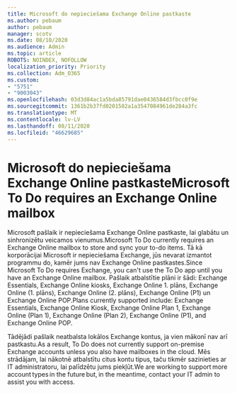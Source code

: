 ```yaml
---
title: Microsoft do nepieciešama Exchange Online pastkaste
ms.author: pebaum
author: pebaum
manager: scotv
ms.date: 08/10/2020
ms.audience: Admin
ms.topic: article
ROBOTS: NOINDEX, NOFOLLOW
localization_priority: Priority
ms.collection: Adm_O365
ms.custom:
- "5751"
- "9003043"
ms.openlocfilehash: 03d3d84ac1a5bda85791dae0436584d3fbcc0f9e
ms.sourcegitcommit: 1361b2b37fd0201502a1a3547084961de284a3fc
ms.translationtype: MT
ms.contentlocale: lv-LV
ms.lasthandoff: 08/11/2020
ms.locfileid: "46629685"
---
```

# <a name="microsoft-to-do-requires-an-exchange-online-mailbox"></a><span data-ttu-id="c4151-102">Microsoft do nepieciešama Exchange Online pastkaste</span><span class="sxs-lookup"><span data-stu-id="c4151-102">Microsoft To Do requires an Exchange Online mailbox</span></span>

<span data-ttu-id="c4151-103">Microsoft pašlaik ir nepieciešama Exchange Online pastkaste, lai glabātu un sinhronizētu veicamos vienumus.</span><span class="sxs-lookup"><span data-stu-id="c4151-103">Microsoft To Do currently requires an Exchange Online mailbox to store and sync your to-do items.</span></span> <span data-ttu-id="c4151-104">Tā kā korporācijai Microsoft ir nepieciešama Exchange, jūs nevarat izmantot programmu do, kamēr jums nav Exchange Online pastkastes.</span><span class="sxs-lookup"><span data-stu-id="c4151-104">Since Microsoft To Do requires Exchange, you can't use the To Do app until you have an Exchange Online mailbox.</span></span> <span data-ttu-id="c4151-105">Pašlaik atbalstītie plāni ir šādi: Exchange Essentials, Exchange Online kiosks, Exchange Online 1. plāns, Exchange Online (1. plāns), Exchange Online (2. plāns), Exchange Online (P1) un Exchange Online POP.</span><span class="sxs-lookup"><span data-stu-id="c4151-105">Plans currently supported include: Exchange Essentials, Exchange Online Kiosk, Exchange Online Plan 1, Exchange Online (Plan 1), Exchange Online (Plan 2), Exchange Online (P1), and Exchange Online POP.</span></span>

<span data-ttu-id="c4151-106">Tādējādi pašlaik neatbalsta lokālos Exchange kontus, ja vien mākonī nav arī pastkastu.</span><span class="sxs-lookup"><span data-stu-id="c4151-106">As a result, To Do does not currently support on-premise Exchange accounts unless you also have mailboxes in the cloud.</span></span> <span data-ttu-id="c4151-107">Mēs strādājam, lai nākotnē atbalstītu citus kontu tipus, taču tikmēr sazinieties ar IT administratoru, lai palīdzētu jums piekļūt.</span><span class="sxs-lookup"><span data-stu-id="c4151-107">We are working to support more account types in the future but, in the meantime, contact your IT admin to assist you with access.</span></span>